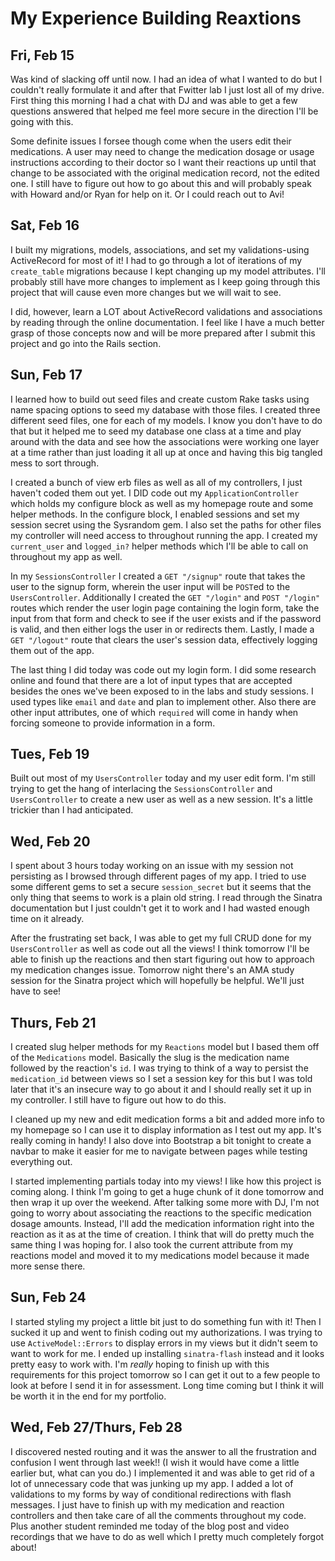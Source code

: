 # My Experience Building Reaxtions

## Fri, Feb 15

Was kind of slacking off until now. I had an idea of what I wanted to do but I couldn't really formulate it and after that Fwitter lab I just lost all of my drive. First thing this morning I had a chat with DJ and was able to get a few questions answered that helped me feel more secure in the direction I'll be going with this.

Some definite issues I forsee though come when the users edit their medications. A user may need to change the medication dosage or usage instructions according to their doctor so I want their reactions up until that change to be associated with the original medication record, not the edited one. I still have to figure out how to go about this and will probably speak with Howard and/or Ryan for help on it. Or I could reach out to Avi!

## Sat, Feb 16

I built my migrations, models, associations, and set my validations-using ActiveRecord for most of it! I had to go through a lot of iterations of my `create_table` migrations because I kept changing up my model attributes. I'll probably still have more changes to implement as I keep going through this project that will cause even more changes but we will wait to see.

I did, however, learn a LOT about ActiveRecord validations and associations by reading through the online documentation. I feel like I have a much better grasp of those concepts now and will be more prepared after I submit this project and go into the Rails section.

## Sun, Feb 17

I learned how to build out seed files and create custom Rake tasks using name spacing options to seed my database with those files. I created three different seed files, one for each of my models. I know you don't have to do that but it helped me to seed my database one class at a time and play around with the data and see how the associations were working one layer at a time rather than just loading it all up at once and having this big tangled mess to sort through.

I created a bunch of view erb files as well as all of my controllers, I just haven't coded them out yet. I DID code out my `ApplicationController` which holds my configure block as well as my homepage route and some helper methods. In the configure block, I enabled sessions and set my session secret using the Sysrandom gem. I also set the paths for other files my controller will need access to throughout running the app. I created my `current_user` and `logged_in?` helper methods which I'll be able to call on throughout my app as well.

In my `SessionsController` I created a `GET "/signup"` route that takes the user to the signup form, wherein the user input will be `POST`ed to the `UsersController`. Additionally I created the `GET "/login"` and `POST "/login"` routes which render the user login page containing the login form, take the input from that form and check to see if the user exists and if the password is valid, and then either logs the user in or redirects them. Lastly, I made a `GET "/logout"` route that clears the user's session data, effectively logging them out of the app.

The last thing I did today was code out my login form. I did some research online and found that there are a lot of input types that are accepted besides the ones we've been exposed to in the labs and study sessions. I used types like `email` and `date` and plan to implement other. Also there are other input attributes, one of which `required` will come in handy when forcing someone to provide information in a form.

## Tues, Feb 19

Built out most of my `UsersController` today and my user edit form. I'm still trying to get the hang of interlacing the `SessionsController` and `UsersController` to create a new user as well as a new session. It's a little trickier than I had anticipated.

## Wed, Feb 20

I spent about 3 hours today working on an issue with my session not persisting as I browsed through different pages of my app. I tried to use some different gems to set a secure `session_secret` but it seems that the only thing that seems to work is a plain old string. I read through the Sinatra documentation but I just couldn't get it to work and I had wasted enough time on it already.

After the frustrating set back, I was able to get my full CRUD done for my `UsersController` as well as code out all the views! I think tomorrow I'll be able to finish up the reactions and then start figuring out how to approach my medication changes issue. Tomorrow night there's an AMA study session for the Sinatra project which will hopefully be helpful. We'll just have to see!

## Thurs, Feb 21

I created slug helper methods for my `Reactions` model but I based them off of the `Medications` model. Basically the slug is the medication name followed by the reaction's `id`. I was trying to think of a way to persist the `medication_id` between views so I set a session key for this but I was told later that it's an insecure way to go about it and I should really set it up in my controller. I still have to figure out how to do this.

I cleaned up my new and edit medication forms a bit and added more info to my homepage so I can use it to display information as I test out my app. It's really coming in handy! I also dove into Bootstrap a bit tonight to create a navbar to make it easier for me to navigate between pages while testing everything out.

I started implementing partials today into my views! I like how this project is coming along. I think I'm going to get a huge chunk of it done tomorrow and then wrap it up over the weekend. After talking some more with DJ, I'm not going to worry about associating the reactions to the specific medication dosage amounts. Instead, I'll add the medication information right into the reaction as it as at the time of creation. I think that will do pretty much the same thing I was hoping for. I also took the current attribute from my reactions model and moved it to my medications model because it made more sense there.

## Sun, Feb 24

I started styling my project a little bit just to do something fun with it! Then I sucked it up and went to finish coding out my authorizations. I was trying to use `ActiveModel::Errors` to display errors in my views but it didn't seem to want to work for me. I ended up installing `sinatra-flash` instead and it looks pretty easy to work with. I'm _really_ hoping to finish up with this requirements for this project tomorrow so I can get it out to a few people to look at before I send it in for assessment. Long time coming but I think it will be worth it in the end for my portfolio.

## Wed, Feb 27/Thurs, Feb 28

I discovered nested routing and it was the answer to all the frustration and confusion I went through last week!! (I wish it would have come a little earlier but, what can you do.) I implemented it and was able to get rid of a lot of unnecessary code that was junking up my app. I added a lot of validations to my forms by way of conditional redirections with flash messages. I just have to finish up with my medication and reaction controllers and then take care of all the comments throughout my code. Plus another student reminded me today of the blog post and video recordings that we have to do as well which I pretty much completely forgot about!
